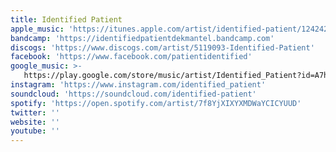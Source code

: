 ```yaml
---
title: Identified Patient
apple_music: 'https://itunes.apple.com/artist/identified-patient/1242420991'
bandcamp: 'https://identifiedpatientdekmantel.bandcamp.com'
discogs: 'https://www.discogs.com/artist/5119093-Identified-Patient'
facebook: 'https://www.facebook.com/patientidentified'
google_music: >-
   https://play.google.com/store/music/artist/Identified_Patient?id=A7hhu6hd4xaqtzapjgjtznlkc4i
instagram: 'https://www.instagram.com/identified_patient'
soundcloud: 'https://soundcloud.com/identified-patient'
spotify: 'https://open.spotify.com/artist/7f8YjXIXYXMDWaYCICYUUD'
twitter: ''
website: ''
youtube: ''
---
```

